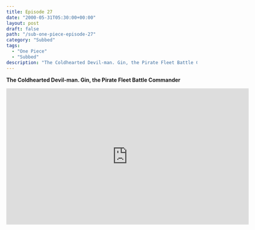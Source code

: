 ```yaml
---
title: Episode 27
date: "2000-05-31T05:30:00+00:00"
layout: post
draft: false
path: "/sub-one-piece-episode-27"
category: "Subbed"
tags:
  - "One Piece"
  - "Subbed"
description: "The Coldhearted Devil-man. Gin, the Pirate Fleet Battle Commander"
---
```


**The Coldhearted Devil-man. Gin, the Pirate Fleet Battle Commander**

<iframe width="640" height="360" src="https://www.fembed.com/v/yxo3xwrnqol" frameborder="0" marginwidth=0 marginheight=0 scrolling=no allowfullscreen></iframe>

